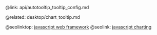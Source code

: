 @link: api/autotooltip_tooltip_config.md

@related: 
	desktop/chart_tooltip.md

@seolinktop: [javascript web framework](https://webix.com)
@seolink: [javascript charting](https://webix.com/widget/charts/)